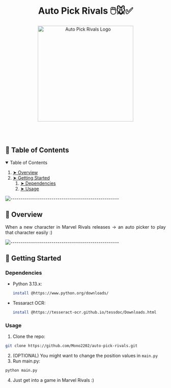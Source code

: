 <h1 align="center"> Auto Pick Rivals 🖱️🐭✅ </h1>

<p align="center"> 
  <img src="https://github.com/user-attachments/assets/c55eda19-df71-4f75-92b8-b62a9d20cee9" alt="Auto Pick Rivals Logo" height="300" width="300">
</p>

<br></br>

<!-- TABLE OF CONTENTS -->
<h2 id="table-of-contents"> 🐘 Table of Contents</h2>

<details open="open">
  <summary>Table of Contents</summary>
  <ol>
    <li><a href="#overview"> ➤ Overview</a></li>
    <li>
      <a href="#getting-started"> ➤ Getting Started</a>
      <ol>
      <li>
        <a href="#dependencies"> ➤ Dependencies</a>
      </li>
      <li>
        <a href="#usage"> ➤ Usage </a>
      </li>
      </ol>
    </li>
  </ol>
</details>



![-----------------------------------------------------](https://raw.githubusercontent.com/andreasbm/readme/master/assets/lines/rainbow.png)

<!-- OVERVIEW -->
<h2 id="overview"> 🦅 Overview</h2>
<p align="justify">
    When a new character in Marvel Rivals releases -> an auto picker to play that character easily :)
</p>

![-----------------------------------------------------](https://raw.githubusercontent.com/andreasbm/readme/master/assets/lines/rainbow.png)

<!-- GETTING STARTED -->
<h2 id="getting-started"> 🐤 Getting Started</h2>


<h3 id="dependencies"> Dependencies</h3>

* Python 3.13.x:
  ```sh
  install @https://www.python.org/downloads/
  ```

* Tessaract OCR:
  ```sh
  install @https://tesseract-ocr.github.io/tessdoc/Downloads.html
  ```

<h3 id="usage"> Usage </h3>

1. Clone the repo:
  ```sh
  git clone https://github.com/Mono2202/auto-pick-rivals.git
  ```
2. (OPTIONAL) You might want to change the position values in `main.py`
3. Run main.py:
  ```sh
  python main.py
  ```
4. Just get into a game in Marvel Rivals :)
